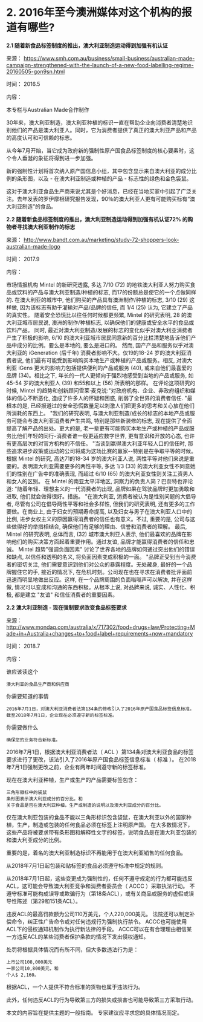 # 2. 2016年至今澳洲媒体对这个机构的报道有哪些?

**2.1 随着新食品标签制度的推出，澳大利亚制造运动得到加强有机认证**

来源： https://www.smh.com.au/business/small-business/australian-made-campaign-strengthened-with-the-launch-of-a-new-food-labelling-regime-20160505-gon9sn.html

时间： 2016.5

内容：

本专栏与Australian Made合作制作

30年来，澳大利亚制造，澳大利亚种植的标识一直在帮助企业向消费者清楚地识别他们的产品是澳大利亚人。同时，它为消费者提供了真正的澳大利亚产品和产品的高度认可和可信赖的标志。

从今年7月开始，当它成为政府新的强制性原产国食品标签制度的核心要素时，这个令人垂涎的象征将得到进一步加强。

新的强制性计划将首次纳入原产国信息小组，其中包含显示来自澳大利亚的成分比例的条形图，以及 - 在澳大利亚制造或种植的产品 - 标志性的绿色和金色袋鼠。

这对于澳大利亚食品生产商来说尤其是个好消息，已经在当地买家中引起了广泛关注。去年发表的罗伊摩根研究报告发现，90％的澳大利亚人更有可能购买标有“澳大利亚制造”的食品。


**2.2 随着新食品标签制度的推出，澳大利亚制造运动得到加强有机认证72% 的购物者寻找澳大利亚制作的标志**

来源： 
http://www.bandt.com.au/marketing/study-72-shoppers-look-australian-made-logo

时间： 2017.9

内容：

市场情报机构 Mintel 的新研究透露, 多达 7/10 (72) 的地铁澳大利亚人努力购买食品或饮料的产品与澳大利亚制造/种植的标志, 而17的份额总是使它的一个点做同样的.
在澳大利亚的城市中, 他们购买的产品具有澳洲制作/种植的标志, 3/10 (29) 这样做, 因为该标志有助于灌输对产品/品牌的信任, 而 1/4 (25) 认为, 它建立了产品的真实性。
随着安全恐慌比以往任何时候都更频繁, Mintel 的研究表明, 28 的澳大利亚城市居民说, 澳洲的制作/种植标志, 以确保他们的健康或安全水平的食品或饮料产品。
同时, 最近对澳大利亚制造/发展的标志的变化似乎对澳大利亚消费者产生了积极的影响, 6/10 的澳大利亚城市居民同意新的百分比栏清楚地告诉他们产品中成分的比例。要么是本地的, 要么是进口的。 
然而, 国产产品和服务似乎对澳大利亚的 iGeneration (后千年) 消费者影响不大。仅19的18-24 岁的澳大利亚消费者说, 他们最有可能受到影响购买本地生产或种植的产品或服务。相反, 对澳大利亚 iGens 更大的影响力包括提供便利的产品或服务 (40), 或来自他们最喜爱的品牌 (34)。相比之下, 年长的一代人更倾向于强烈地感受到当地的产品或服务, 如45-54 岁的澳大利亚人 (39) 和55和以上 (56) 所表明的那样。
在评论这项研究的时候, Mintel 的趋势和创新顾问雪莱·麦克说:"对政府机构、企业、非政府组织和媒体的信心不断恶化, 造成了许多人的怀疑和困惑, 削弱了全世界的消费者信任.
"最根本的是, 已经报道过的安全恐慌数量足以刺激人们把更多的思考和关心放在他们所消耗的东西上。
"我们的研究表明, 与澳大利亚制造/成长的标志的本地产品或服务可能会与澳大利亚消费者产生共鸣, 特别是那些新装修的标志, 现在提供了全面提高了解产品的出处。更大的是, 老一辈更有可能购买本地生产或种植的产品或服务比他们年轻的同行-消费者谁一般更适应数字世界, 更有意识和开放的心态, 也许有更高层次的对官方机构的不信任。
"当谈到赢得澳大利亚年轻人口的信任时, 那些追求进步政策或运动的公司将成为这场比赛的赢家--特别是在争取平等的时候。根据 Mintel 的研究, 高达71的18-34 岁的澳大利亚人说, 两性平等对他们来说是重要的。表明澳大利亚需要更多的两性平等, 多达 1/3 (33) 的澳大利亚女性不同意她们的性别在广告中的准确表现, 而超过 6/10 (65) 的澳大利亚女性则关注工资男人和女人的区别。
在 Mintel 的南亚太平洋地区, 洞察力的负责人简？巴奈特也评论道: "随着年轻、理想主义的一代消费者的出现, 品牌如果在驾驶品牌时更加勇敢和进取, 他们就会做得很好。措施。
"在澳大利亚, 消费者被认为是性别问题的大倡导者, 尽管有公司在倡导两性平等和社会多样性, 但我们的研究表明, 还有更多的工作要做。在商业上, 由于妇女的预期寿命提高, 以及妇女与男子在澳大利亚人口中的比例, 进步女权主义的原因赢得消费者的信任也有意义。不过, 重要的是, 公司与这些做得好的举措相结合, 确保他们有足够的理由、信誉和消费者的理解。
最后, Mintel 的研究表明, 总体而言, (32) 城市澳大利亚人表示, 他们最喜欢的品牌在影响他们的购买决策方面起着重要作用。通过友谊, 品牌才能赢得消费者的信任和忠诚。 Mintel 趋势"强调负面因素" 讨论了世界各地的品牌如何通过突出他们的错误和缺点, 以信任和透明的名义, 将负面因素变成积极的一面。
"品牌正受到当今消费者的密切关注, 他们需要意识到他们对公众的暴露程度。无处藏身, 最好的一个品牌握住它的手, 接近的情况下, 在危机时刻。公司现在也在寻求在消费者批评面前迅速而明显地做出反应。这样, 在一个品牌周围的负面嗡嗡声可以解决, 并在这样做, 情况可以变成和沟通的东西积极。从根本上说, 对品牌来说, 诚实、人性化、积极, 都是建立 "友谊" 和信任消费者的重要因素。


**2.2 澳大利亚制造 - 现在强制要求改变食品标签要求**

来源： 
http://www.mondaq.com/australia/x/717302/food+drugs+law/Protecting+Made+in+Australia+changes+to+food+label+requirements+now+mandatory

时间： 2018.7

内容：

谁应该读这个

    澳大利亚的食品生产商和供应商 

你需要知道的事情

    2016年7月1日，对澳大利亚消费者法第134条的修改引入了2016年原产国食品标签信息标准。截至2018年7月1日，企业现在必须遵守新的标签标准。 

你需要做什么

    确保您的业务符合新标准。 

2016年7月1日，根据澳大利亚消费者法（ ACL ）第134条对澳大利亚食品的标签要求进行了更改，该法引入了2016年原产国食品标签信息标准（ 标准 ）。 在2018年7月1日强制更改之前，企业有两年时间遵守新的标签标准。

现在在澳大利亚种植，生产或生产的产品需要标签包含：

    三角形徽标中的袋鼠
    条形图表示澳大利亚成分的百分比，和
    关于食品是否在澳大利亚种植，生产或制造的说明以及澳大利亚成分的百分比。 

仅在澳大利亚包装的食品不能以三角形标识包含袋鼠，在澳大利亚以外的国家种植，生产，制造或包装的任何食品必须在标签上注明原产国。 在大多数情况下，这些产品将被要求带有条形图和解释性文字的标签，说明食品是在澳大利亚包装的和澳大利亚成分的比例。

重要的是，着名的澳大利亚制造标识不再能用于在澳大利亚销售的任何食品。

从2018年7月1日起包装和贴标签的食品必须遵守标准中规定的规则。

从2018年7月1日起，这些变更成为强制性的，任何不遵守规定的行为都可能违反ACL，这可能会导致澳大利亚竞争和消费者委员会（ ACCC ）采取执法行动。 不遵守标准可能构成误导或欺骗行为（第18条ACL），或有关商品或服务的虚假或误导性陈述（第29和151条ACL）。

违反ACL的最高罚款额为公司110万美元，个人220,000美元。 法院还可以制定补偿命令，纠正性广告命令或对任何违规行为强制执行禁令。 ACCC也可能使用ACL下的侵权通知机制作为执行新法律的手段。 ACCC可以在有合理理由相信某一方违反ACL的某些消费者保护条款的情况下发出侵权通知。

处罚将根据具体情况而有所不同，但大多数违法行为是：

    上市公司108,000美元
    一家公司10,800美元，和
    个人$ 2,160。 

根据ACL，一个人提供不符合标准的货物也属于违法行为。

此外，任何违反ACL的行为导致第三方的损失或损害也可能导致第三方采取行动。

本文的内容旨在提供主题的一般指南。 专家建议应寻求您的具体情况而定。 